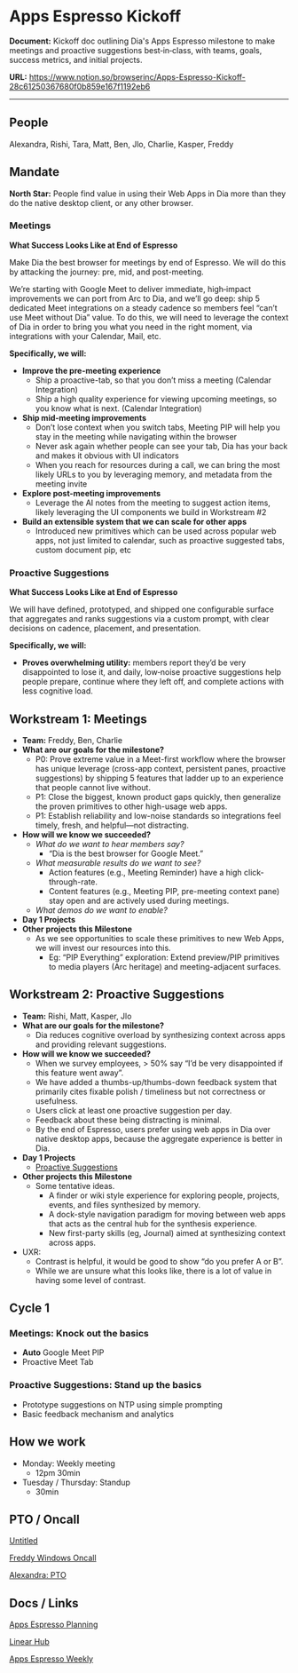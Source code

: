 # Apps Espresso Kickoff

**Document:** Kickoff doc outlining Dia's Apps Espresso milestone to make meetings and proactive suggestions best‑in‑class, with teams, goals, success metrics, and initial projects.

**URL:** https://www.notion.so/browserinc/Apps-Espresso-Kickoff-28c61250367680f0b859e167f1192eb6

---

## People

Alexandra, Rishi, Tara, Matt, Ben, Jlo, Charlie, Kasper, Freddy

## Mandate

**North Star:** People find value in using their Web Apps in Dia more than they do the native desktop client, or any other browser.

### Meetings

**What Success Looks Like at End of Espresso**

Make Dia the best browser for meetings by end of Espresso. We will do this by attacking the journey: pre, mid, and post-meeting. 

We’re starting with Google Meet to deliver immediate, high‑impact improvements we can port from Arc to Dia, and we’ll go deep: ship 5 dedicated Meet integrations on a steady cadence so members feel “can’t use Meet without Dia” value. To do this, we will need to leverage the context of Dia in order to bring you what you need in the right moment, via integrations with your Calendar, Mail, etc. 

**Specifically, we will:**

- **Improve the pre-meeting experience**
    - Ship a proactive-tab, so that you don’t miss a meeting (Calendar Integration)
    - Ship a high quality experience for viewing upcoming meetings, so you know what is next. (Calendar Integration)
- **Ship mid-meeting improvements**
    - Don’t lose context when you switch tabs, Meeting PIP will help you stay in the meeting while navigating within the browser
    - Never ask again whether people can see your tab, Dia has your back and makes it obvious with UI indicators
    - When you reach for resources during a call, we can bring the most likely URLs to you by leveraging memory, and metadata from the meeting invite
- **Explore post-meeting improvements**
    - Leverage the AI notes from the meeting to suggest action items, likely leveraging the UI components we build in Workstream #2
- **Build an extensible system that we can scale for other apps**
    - Introduced new primitives which can be used across popular web apps, not just limited to calendar, such as proactive suggested tabs, custom document pip, etc

### Proactive Suggestions

**What Success Looks Like at End of Espresso**

We will have defined, prototyped, and shipped one configurable surface that aggregates and ranks suggestions via a custom prompt, with clear decisions on cadence, placement, and presentation.

**Specifically, we will:**

- **Proves overwhelming utility:** members report they’d be very disappointed to lose it, and daily, low‑noise proactive suggestions help people prepare, continue where they left off, and complete actions with less cognitive load.

## Workstream 1: Meetings

- **Team:** Freddy, Ben, Charlie
- **What are our goals for the milestone?**
    - P0: Prove extreme value in a Meet-first workflow where the browser has unique leverage (cross-app context, persistent panes, proactive suggestions) by shipping 5 features that ladder up to an experience that people cannot live without.
    - P1: Close the biggest, known product gaps quickly, then generalize the proven primitives to other high-usage web apps.
    - P1: Establish reliability and low-noise standards so integrations feel timely, fresh, and helpful—not distracting.
- **How will we know we succeeded?**
    - *What do we want to hear members say?*
        - “Dia is the best browser for Google Meet.”
    - *What measurable results do we want to see?*
        - Action features (e.g., Meeting Reminder) have a high click-through-rate.
        - Content features (e.g., Meeting PIP, pre-meeting context pane) stay open and are actively used during meetings.
    - *What demos do we want to enable?*
- **Day 1 Projects**
- **Other projects this Milestone**
    - As we see opportunities to scale these primitives to new Web Apps, we will invest our resources into this.
        - Eg: “PIP Everything” exploration: Extend preview/PIP primitives to media players (Arc heritage) and meeting-adjacent surfaces.

## Workstream 2: Proactive Suggestions

- **Team:** Rishi, Matt, Kasper, Jlo
- **What are our goals for the milestone?**
    - Dia reduces cognitive overload by synthesizing context across apps and providing relevant suggestions.
- **How will we know we succeeded?**
    - When we survey employees, > 50% say “I’d be very disappointed if this feature went away”.
    - We have added a thumbs-up/thumbs-down feedback system that primarily cites fixable polish / timeliness but not correctness or usefulness.
    - Users click at least one proactive suggestion per day.
    - Feedback about these being distracting is minimal.
    - By the end of Espresso, users prefer using web apps in Dia over native desktop apps, because the aggregate experience is better in Dia.
- **Day 1 Projects**
    - [Proactive Suggestions](https://www.notion.so/Proactive-Suggestions-2866125036768003b3eff697588bd67f?pvs=21)
- **Other projects this Milestone**
    - Some tentative ideas.
        - A finder or wiki style experience for exploring people, projects, events, and files synthesized by memory.
        - A dock-style navigation paradigm for moving between web apps that acts as the central hub for the synthesis experience.
        - New first-party skills (eg, Journal) aimed at synthesizing context across apps.
- UXR:
    - Contrast is helpful, it would be good to show “do you prefer A or B”.
    - While we are unsure what this looks like, there is a lot of value in having some level of contrast.

## Cycle 1

### Meetings: Knock out the basics

- **Auto** Google Meet PIP
- Proactive Meet Tab

### Proactive Suggestions: Stand up the basics

- Prototype suggestions on NTP using simple prompting
- Basic feedback mechanism and analytics

## How we work

- Monday: Weekly meeting
    - 12pm 30min
- Tuesday / Thursday: Standup
    - 30min

## PTO / Oncall

[Untitled](https://www.notion.so/28c61250367680189ae3fd6551104d70?pvs=21)

[Freddy Windows Oncall](https://www.notion.so/Freddy-Windows-Oncall-29a61250367680319cb7e611b57d4389?pvs=21)

[Alexandra: PTO](https://www.notion.so/Alexandra-PTO-28c612503676805fb851f98065ce9b39?pvs=21)

## Docs / Links

[Apps Espresso Planning](https://www.notion.so/Apps-Espresso-Planning-2846125036768032aee2dbf910448d83?pvs=21) 

[Linear Hub](https://linear.app/the-browser-company/team/APS/active)

[Apps Espresso Weekly](https://www.notion.so/Apps-Espresso-Weekly-29961250367680199b5cc2f780ffd176?pvs=21)

